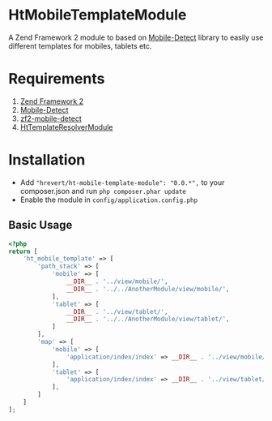 HtMobileTemplateModule
======================

A Zend Framework 2 module to based on [Mobile-Detect](https://github.com/serbanghita/Mobile-Detect) library to easily use different templates for mobiles, tablets etc.

# Requirements
1. [Zend Framework 2](https://github.com/zendframework/zf2)
2. [Mobile-Detect](https://github.com/serbanghita/Mobile-Detect)
3. [zf2-mobile-detect](https://github.com/neilime/zf2-mobile-detect)
4. [HtTemplateResolverModule](https://github.com/hrevert/HtTemplateResolverModule)
 

# Installation
* Add `"hrevert/ht-mobile-template-module": "0.0.*",` to your composer.json and run `php composer.phar update`
* Enable the module in `config/application.config.php`

## Basic Usage
```php
<?php
return [
    'ht_mobile_template' => [
        'path_stack' => [
            'mobile' => [
                __DIR__ . '../view/mobile/',
                __DIR__ . '../../AnotherModule/view/mobile/',
            ],
            'tablet' => [
                __DIR__ . '../view/tablet/',
                __DIR__ . '../../AnotherModule/view/tablet/',              
            ] 
        ],
        'map' => [
            'mobile' => [
                'application/index/index' => __DIR__ . '../view/mobile/application/index/index.phtml',
            ],
            'tablet' => [
                'application/index/index' => __DIR__ . '../view/tablet/application/index/index.phtml',
            ],            
        ]
    ]
];
```

